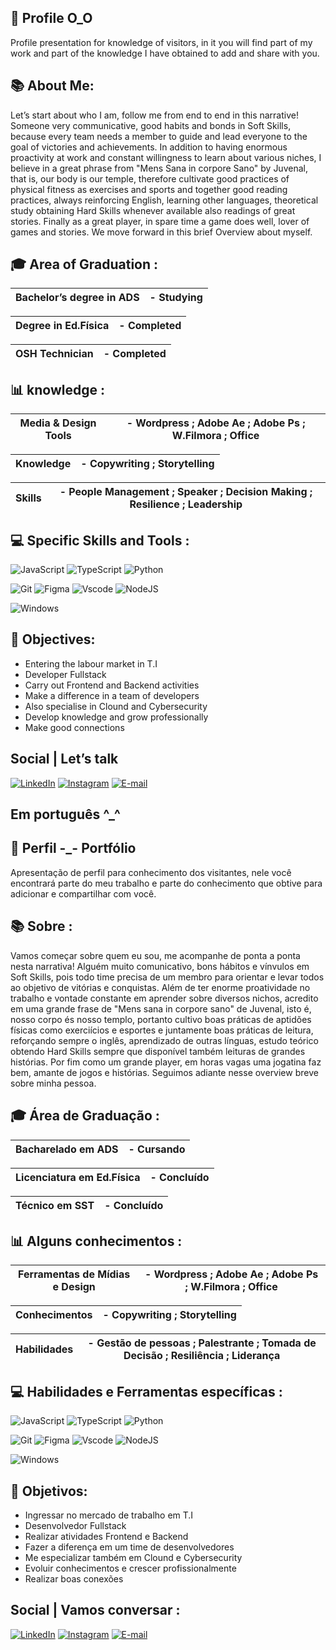 ## 📢 Profile O_O 
Profile presentation for knowledge of visitors, in it you will find part of my work and part of the knowledge I have obtained to add and share with you.

## 📚 About Me: 
Let’s start about who I am, follow me from end to end in this narrative! Someone very communicative, good habits and bonds in Soft Skills, because every team needs a member to guide and lead everyone to the goal of victories and achievements. In addition to having enormous proactivity at work and constant willingness to learn about various niches, I believe in a great phrase from "Mens Sana in corpore Sano" by Juvenal,  that is, our body is our temple, therefore cultivate good practices of physical fitness as exercises and sports and together good reading practices, always reinforcing English, learning other languages, theoretical study obtaining Hard Skills whenever available also readings of great stories. Finally as a great player, in spare time a game does well, lover of games and stories. We move forward in this brief Overview about myself. 

## 🎓 Area of Graduation :
| Bachelor’s degree in ADS   |- Studying   |
|--------------------------- |-------------| 

| Degree in Ed.Física        |- Completed  |
|--------------------------  |-------------| 

|OSH Technician              |- Completed  |
|-------------------------   |-------------|


## 📊 knowledge : 
| Media & Design Tools |- Wordpress ; Adobe Ae ; Adobe Ps ; W.Filmora ; Office|
|--------------------------------|-----------------------------------------------------------|

| Knowledge |- Copywriting ; Storytelling                        |
|--------------------------------|-----------------------------------| 

|Skills   |- People Management ; Speaker ; Decision Making ; Resilience ; Leadership|
|--------------------------------|-----------------------------------|

## 💻 Specific Skills and Tools :
![JavaScript](https://img.shields.io/badge/JavaScript-F7DF1E?style=for-the-badge&logo=javascript&logoColor=black) ![TypeScript](https://img.shields.io/badge/TypeScript-007ACC?style=for-the-badge&logo=typescript&logoColor=white) ![Python](https://img.shields.io/badge/python-3670A0?style=for-the-badge&logo=python&logoColor=ffdd54) 

 ![Git](https://img.shields.io/badge/GIT-E44C30?style=for-the-badge&logo=git&logoColor=white) ![Figma](https://img.shields.io/badge/Figma-696969?style=for-the-badge&logo=figma&logoColor=figma) ![Vscode](https://img.shields.io/badge/Vscode-007ACC?style=for-the-badge&logo=visual-studio-code&logoColor=white) ![NodeJS](https://img.shields.io/badge/node.js-6DA55F?style=for-the-badge&logo=node.js&logoColor=white) 

 ![Windows](https://img.shields.io/badge/Windows-000?style=for-the-badge&logo=windows&logoColor=2CA5E0)




## 🎯 Objectives:
- Entering the labour market in T.I
- Developer Fullstack
- Carry out Frontend and Backend activities 
- Make a difference in a team of developers
- Also specialise in Clound and Cybersecurity
- Develop knowledge and grow professionally
- Make good connections


 ## Social | Let’s talk 
 [![LinkedIn](https://img.shields.io/badge/LinkedIn-0077B5?style=for-the-badge&logo=linkedin&logoColor=white)](https://www.linkedin.com/in/daniel-fernella-09a29715a/)  [![Instagram](https://img.shields.io/badge/-Instagram-%23E4405F?style=for-the-badge&logo=instagram&logoColor=white)](https://www.instagram.com/dfernella/) [![E-mail](https://img.shields.io/badge/-Email-000?style=for-the-badge&logo=microsoft-outlook&logoColor=007BFF)](mailto:danielfernella@outlook.com.br)
 


## Em português  ^_^

## 📢 Perfil -_- Portfólio
Apresentação de perfil para conhecimento dos visitantes, nele você encontrará parte do meu trabalho e parte do conhecimento que obtive para adicionar e compartilhar com você.

## 📚 Sobre : 
Vamos começar sobre quem eu sou, me acompanhe de ponta a ponta nesta narrativa! Alguém muito comunicativo, bons hábitos e vínvulos em Soft Skills, pois todo time precisa de um membro para orientar e levar todos ao objetivo de vitórias e conquistas. Além de ter enorme proatividade no trabalho e vontade constante em aprender sobre diversos nichos, acredito em uma grande frase de "Mens sana in corpore sano" de Juvenal,  isto é, nosso corpo és nosso templo, portanto cultivo boas práticas de aptidões físicas como exerciícios e esportes e juntamente boas práticas de leitura, reforçando sempre o inglês, aprendizado de outras línguas, estudo teórico obtendo Hard Skills sempre que disponível também leituras de grandes histórias. Por fim como um grande player, em horas vagas uma jogatina faz bem, amante de jogos e histórias. Seguimos adiante nesse overview breve sobre minha pessoa.

## 🎓 Área de Graduação :
| Bacharelado em ADS         |- Cursando   |
|--------------------------- |-------------| 

| Licenciatura em Ed.Física  |- Concluído  |
|--------------------------  |-------------| 

|Técnico em SST              |- Concluído  |
|-------------------------   |-------------|


## 📊 Alguns conhecimentos : 
| Ferramentas de Mídias e Design |- Wordpress ; Adobe Ae ; Adobe Ps ; W.Filmora ; Office |
|--------------------------------|-----------------------------------------------------------|

| Conhecimentos |- Copywriting ; Storytelling                        |
|--------------------------------|-----------------------------------| 

|Habilidades                     |- Gestão de pessoas ; Palestrante ; Tomada de Decisão ; Resiliência ; Liderança|
|--------------------------------|-----------------------------------|

## 💻 Habilidades e Ferramentas específicas :
 ![JavaScript](https://img.shields.io/badge/JavaScript-F7DF1E?style=for-the-badge&logo=javascript&logoColor=black) ![TypeScript](https://img.shields.io/badge/TypeScript-007ACC?style=for-the-badge&logo=typescript&logoColor=white) ![Python](https://img.shields.io/badge/python-3670A0?style=for-the-badge&logo=python&logoColor=ffdd54) 

 ![Git](https://img.shields.io/badge/GIT-E44C30?style=for-the-badge&logo=git&logoColor=white) ![Figma](https://img.shields.io/badge/Figma-696969?style=for-the-badge&logo=figma&logoColor=figma) ![Vscode](https://img.shields.io/badge/Vscode-007ACC?style=for-the-badge&logo=visual-studio-code&logoColor=white) ![NodeJS](https://img.shields.io/badge/node.js-6DA55F?style=for-the-badge&logo=node.js&logoColor=white) 

 ![Windows](https://img.shields.io/badge/Windows-000?style=for-the-badge&logo=windows&logoColor=2CA5E0)




## 🎯 Objetivos:
- Ingressar no mercado de trabalho em T.I
- Desenvolvedor Fullstack
- Realizar atividades Frontend e Backend 
- Fazer a diferença em um time de desenvolvedores
- Me especializar também em Clound e Cybersecurity
- Evoluir conhecimentos e crescer profissionalmente
- Realizar boas conexões


## Social | Vamos conversar : 
[![LinkedIn](https://img.shields.io/badge/LinkedIn-0077B5?style=for-the-badge&logo=linkedin&logoColor=white)](https://www.linkedin.com/in/daniel-fernella-09a29715a/)  [![Instagram](https://img.shields.io/badge/-Instagram-%23E4405F?style=for-the-badge&logo=instagram&logoColor=white)](https://www.instagram.com/dfernella/) [![E-mail](https://img.shields.io/badge/-Email-000?style=for-the-badge&logo=microsoft-outlook&logoColor=007BFF)](mailto:danielfernella@outlook.com.br)
